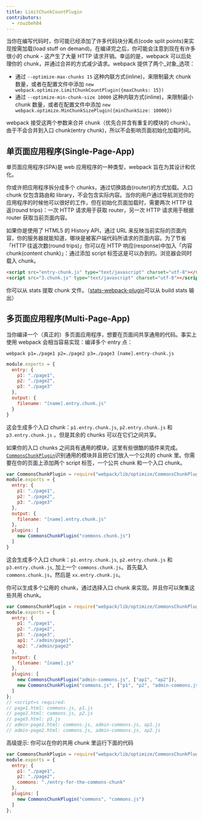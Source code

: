 ```yaml
---
title: LimitChunkCountPlugin
contributors:
  - rouzbeh84
---
```


当你在编写代码时，你可能已经添加了许多代码块分离点(code split points)来实现按需加载(load stuff on demand)。在编译完之后，你可能会注意到现在有许多很小的 chunk - 这产生了大量 HTTP 请求开销。幸运的是，webpack 可以后处理你的 chunk，并通过合并的方式减少请求。webpack 提供了两个_对象_选项：

- 通过 `--optimize-max-chunks 15` 这种内联方式(inline)，来限制最大 chunk 数量，或者在配置文件中添加 `new webpack.optimize.LimitChunkCountPlugin({maxChunks: 15})`
- 通过 `--optimize-min-chunk-size 10000` 这种内联方式(inline)，来限制最小 chunk 数量，或者在配置文件中添加 `new webpack.optimize.MinChunkSizePlugin({minChunkSize: 10000})`

webpack 接受这两个参数来合并 chunk（优先合并含有重复的模块的 chunk）。由于不会合并到入口 chunk(entry chunk)，所以不会影响页面初始化加载时间。

## 单页面应用程序(Single-Page-App)

单页面应用程序(SPA)是 web 应用程序的一种类型，webpack 旨在为其设计和优化。

你或许把应用程序拆分成多个 chunks，通过切换路由(router)的方式加载。入口 chunk 仅包含路由和 library，不会包含实际内容。当你的用户通过导航浏览你的应用程序的时候他可以很好的工作，但在初始化页面加载时，需要两次 HTTP 往返(round trips)：一次 HTTP 请求用于获取 router，另一次 HTTP 请求用于根据 router 获取当前页面内容。

如果你是使用了 HTML5 的 History API，通过 URL 来反映当前实际的页面内容，你的服务器就能知道，哪块是被客户端代码所请求的页面内容。为了节省「HTTP 往返次数(round trips)」你可以在 HTTP 响应(response)中加入「内容 chunk(content chunk)」：通过添加 script 标签这是可以办到的。浏览器会同时载入 chunk。

``` html
<script src="entry-chunk.js" type="text/javascript" charset="utf-8"></script>
<script src="3.chunk.js" type="text/javascript" charset="utf-8"></script>
```

你可以从 stats 提取 chunk 文件。（[stats-webpack-plugin](https://www.npmjs.com/package/stats-webpack-plugin)可以从 build stats 输出）

## 多页面应用程序(Multi-Page-App)

当你编译一个（真正的）多页面应用程序，想要在页面间共享通用的代码。事实上使用 webpack 会相当容易实现：编译多个 entry 点：

`webpack p1=./page1 p2=./page2 p3=./page3 [name].entry-chunk.js`

``` javascript
module.exports = {
  entry: {
    p1: "./page1",
    p2: "./page2",
    p3: "./page3"
  },
  output: {
    filename: "[name].entry.chunk.js"
  }
}
```

这会生成多个入口 chunk：`p1.entry.chunk.js`, `p2.entry.chunk.js` 和 `p3.entry.chunk.js` 。但是其余的 chunks 可以在它们之间共享。

如果你的入口 chunks 之间具有通用的模块，这里有些很酷的插件来完成。[`CommonsChunkPlugin`](./commons-chunk-plugin)识别通用的模块并且把它们放入一个公共的 chunk 里。你需要在你的页面上添加两个 script 标签，一个公共 chunk 和一个入口 chunk。

``` javascript
var CommonsChunkPlugin = require("webpack/lib/optimize/CommonsChunkPlugin");
module.exports = {
  entry: {
    p1: "./page1",
    p2: "./page2",
    p3: "./page3"
  },
  output: {
    filename: "[name].entry.chunk.js"
  },
  plugins: [
    new CommonsChunkPlugin("commons.chunk.js")
  ]
}
```

这会生成多个入口 chunk：`p1.entry.chunk.js`, `p2.entry.chunk.js` 和 `p3.entry.chunk.js`, 加上一个 `commons.chunk.js`。首先载入 `commons.chunk.js`，然后是 `xx.entry.chunk.js`。

你可以生成多个公用的 chunk，通过选择入口 chunk 来实现。并且你可以聚集这些共用 chunk。

``` javascript
var CommonsChunkPlugin = require("webpack/lib/optimize/CommonsChunkPlugin");
module.exports = {
  entry: {
    p1: "./page1",
    p2: "./page2",
    p3: "./page3",
    ap1: "./admin/page1",
    ap2: "./admin/page2"
  },
  output: {
    filename: "[name].js"
  },
  plugins: [
    new CommonsChunkPlugin("admin-commons.js", ["ap1", "ap2"]),
    new CommonsChunkPlugin("commons.js", ["p1", "p2", "admin-commons.js"])
  ]
};
// <script>s required:
// page1.html: commons.js, p1.js
// page2.html: commons.js, p2.js
// page3.html: p3.js
// admin-page1.html: commons.js, admin-commons.js, ap1.js
// admin-page2.html: commons.js, admin-commons.js, ap2.js
```

高级提示: 你可以在你的共用 chunk 里运行下面的代码

``` javascript
var CommonsChunkPlugin = require("webpack/lib/optimize/CommonsChunkPlugin");
module.exports = {
  entry: {
    p1: "./page1",
    p2: "./page2",
    commons: "./entry-for-the-commons-chunk"
  },
  plugins: [
    new CommonsChunkPlugin("commons", "commons.js")
  ]
};
```
